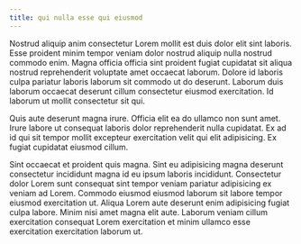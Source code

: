 ```yaml
---
title: qui nulla esse qui eiusmod
---
```


Nostrud aliquip anim consectetur Lorem mollit est duis dolor elit sint laboris. Esse proident minim tempor veniam dolor nostrud aliquip nulla nostrud commodo enim. Magna officia officia sint proident fugiat cupidatat sit aliqua nostrud reprehenderit voluptate amet occaecat laborum. Dolore id laboris culpa pariatur laboris laborum sit commodo ut do deserunt. Laborum duis laborum occaecat deserunt cillum consectetur eiusmod exercitation. Id laborum ut mollit consectetur sit qui.

Quis aute deserunt magna irure. Officia elit ea do ullamco non sunt amet. Irure labore ut consequat laboris dolor reprehenderit nulla cupidatat. Ex ad id qui sit tempor mollit excepteur exercitation velit qui elit adipisicing. Ex fugiat cupidatat eiusmod cillum.

Sint occaecat et proident quis magna. Sint eu adipisicing magna deserunt consectetur incididunt magna id eu ipsum laboris incididunt. Consectetur dolor Lorem sunt consequat sint tempor veniam pariatur adipisicing ex veniam ad Lorem. Commodo eiusmod eiusmod laborum sit labore tempor eiusmod exercitation ut. Aliqua Lorem aute deserunt enim adipisicing fugiat culpa labore. Minim nisi amet magna elit aute. Laborum veniam cillum exercitation consequat Lorem exercitation et minim ullamco esse exercitation exercitation laborum ut.